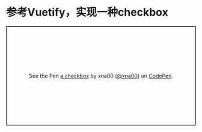 # 参考Vuetify，实现一种checkbox

<p class="codepen" data-height="265" data-theme-id="light" data-default-tab="html,result" data-user="xna00" data-slug-hash="rNMyYdp" style="height: 265px; box-sizing: border-box; display: flex; align-items: center; justify-content: center; border: 2px solid; margin: 1em 0; padding: 1em;" data-pen-title="a checkbox">
  <span>See the Pen <a href="https://codepen.io/xna00/pen/rNMyYdp">
  a checkbox</a> by xna00 (<a href="https://codepen.io/xna00">@xna00</a>)
  on <a href="https://codepen.io">CodePen</a>.</span>
</p>
<script async src="https://cpwebassets.codepen.io/assets/embed/ei.js"></script>

